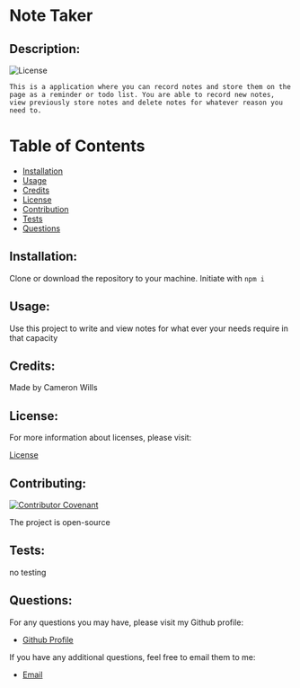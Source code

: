 
  # Note Taker

  
  ## Description:

  ![License](https://img.shields.io/badge/License-MIT-blue.svg "License Badge")

    This is a application where you can record notes and store them on the page as a reminder or todo list. You are able to record new notes, view previously store notes and delete notes for whatever reason you need to.


  # Table of Contents

  - [Installation](#installation)
  - [Usage](#usage)
  - [Credits](#credits)
  - [License](#license)
  - [Contribution](#contributing)
  - [Tests](#tests)
  - [Questions](#questions)

  ## Installation:

  Clone or download the repository to your machine. Initiate with ```npm i```


  ## Usage:

  Use this project to write and view notes for what ever your needs require in that capacity


  ## Credits:

  Made by Cameron Wills


  ## License:

  For more information about licenses, please visit:

  [License](https://opensource.org/licenses/MIT)


  ## Contributing:

  [![Contributor Covenant](https://img.shields.io/badge/Contributor%20Covenant-v2.0%20adopted-ff69b4.svg)](CODE_OF_CONDUCT.md)
  
  The project is open-source



  ## Tests:

  no testing

  
  ## Questions:

  For any questions you may have, please visit my Github profile:
  - [Github Profile](https://github.com/CamWills89)

  If you have any additional questions, feel free to email them to me:
  - [Email](cameron.wills89@outlook.com)

